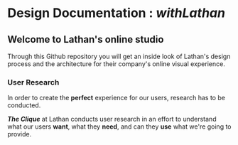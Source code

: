 # Design Documentation : *withLathan*

## Welcome to Lathan's online studio

Through this Github repository you will get an inside look of Lathan's design process and the architecture for their company's online visual experience.

### User Research

In order to create the **perfect** experience for our users, research has to be conducted. 

_**The Clique**_ at Lathan conducts user research in an effort to understand what our users **want**, what they **need**, and can they **use** what we're going to provide.


